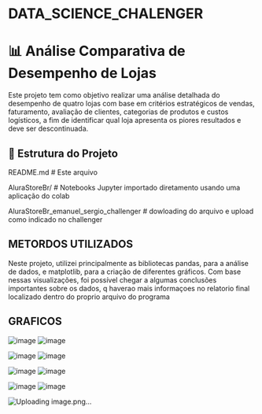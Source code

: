# DATA_SCIENCE_CHALENGER


# 📊 Análise Comparativa de Desempenho de Lojas

Este projeto tem como objetivo realizar uma análise detalhada do desempenho de quatro lojas com base em critérios estratégicos de vendas,
faturamento, avaliação de clientes, categorias de produtos e custos logísticos, a fim de identificar qual loja apresenta os piores resultados
e deve ser descontinuada.

## 📁 Estrutura do Projeto

 README.md # Este arquivo

AluraStoreBr/ # Notebooks Jupyter importado diretamento usando uma aplicação do colab

AluraStoreBr_emanuel_sergio_challenger # dowloading do arquivo e upload como indicado no challenger



 ## METORDOS UTILIZADOS
 Neste projeto, utilizei principalmente as bibliotecas pandas, para a análise de dados, e matplotlib, para a criação de diferentes gráficos. Com base nessas visualizações, foi possível chegar a algumas conclusões importantes sobre os dados, q haverao mais informaçoes no relatorio final localizado dentro do proprio arquivo do programa


## GRAFICOS

 
![image](https://github.com/user-attachments/assets/27cbcc37-4482-4aa5-9f93-207e9d58a500)    ![image](https://github.com/user-attachments/assets/0f673785-7449-4ca3-9c46-72ed11802873)

![image](https://github.com/user-attachments/assets/0c061058-62da-4b9c-bec7-a5bd91fe4f1d)    ![image](https://github.com/user-attachments/assets/46feefc3-ac40-4dfa-b006-11416a0bc77b)

![image](https://github.com/user-attachments/assets/5ba1e2dd-40a1-42e3-a2d0-73c3fbdc8d33)     ![image](https://github.com/user-attachments/assets/82a3ca32-6036-44a7-8d84-1fecdde96f4a)

![image](https://github.com/user-attachments/assets/4b911824-d78b-4e87-a0c4-b2fc43a89433)     ![image](https://github.com/user-attachments/assets/fd3e835b-3d7e-4990-b11c-4fdf2d640609)


![Uploading image.png…]()



